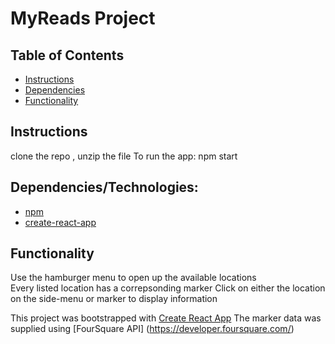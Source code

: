 # MyReads Project

## Table of Contents

* [Instructions](#instructions)
* [Dependencies](#dependencies)
* [Functionality](#functionality)

## Instructions
clone the repo , unzip the file 
To run the app:
npm start

## Dependencies/Technologies:
* [npm](https://www.npmjs.com/)
* [create-react-app](https://reactjs.org/docs/create-a-new-react-app.html)

## Functionality
Use the hamburger menu to open up the available locations  
Every listed location has a correpsonding marker
Click on either the location on the side-menu or marker to display information


This project was bootstrapped with [Create React App](https://github.com/facebook/create-react-app)
The marker data was supplied using [FourSquare API] (https://developer.foursquare.com/)


